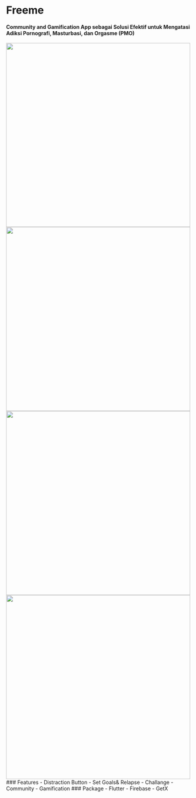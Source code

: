 # Freeme
#### Community and Gamification App sebagai Solusi Efektif untuk Mengatasi Adiksi Pornografi, Masturbasi, dan Orgasme (PMO)
<img src="https://github.com/itsMallix/Freeme/assets/85415488/6e1051d1-d01b-4721-9afe-89d28d9dc6ca" width="500">
<img src="https://github.com/itsMallix/Freeme/assets/85415488/a7355590-e78e-44de-9211-2d071d9acc83" width="500">
<img src="https://github.com/itsMallix/Freeme/assets/85415488/ceb6e100-24cd-4e4c-8952-f73a2b86ce48" width="500">
<img src="https://github.com/itsMallix/Freeme/assets/85415488/b5186286-d1ce-4d74-857d-111d35937198" width="500">
### Features
- Distraction Button
- Set Goals& Relapse
- Challange
- Community
- Gamification
### Package
- Flutter
- Firebase
- GetX

